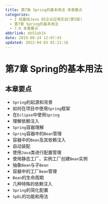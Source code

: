```yaml
---
title: 第7章 Spring的基本用法 本章要点
categories: 
  - 2 轻量级Java EE企业应用实战(第5版)
  - 第7章 Spring的基本用法
  - 7.0 本章要点
abbrlink: eb51ab14
date: 2019-08-24 12:07:43
updated: 2022-04-03 01:21:16
---
```

# 第7章 Spring的基本用法 #
## 本章要点 ##
- `Spring`的起源和背景
- 如何在项目中使用`Spring`框架
- 在`Eclipse`中使用`Spring`
- 理解依赖注入
- `Spring`容器理解
-  `Spring`容器中的`Bean`管理
- 容器中的`Bean`及其依赖注入
- 自动装配
- 使用`Java`类进行配置管理
- 使用静态工厂、实例工厂创建`Bean`实例
- 抽象`Bean`与子`Bean`
- 容器中的工厂`Bean`管理
- `Bean`的生命周期
- 几种特殊的依赖注入
- `Spring`的简化配置
- `SpEL`的功能和用法


